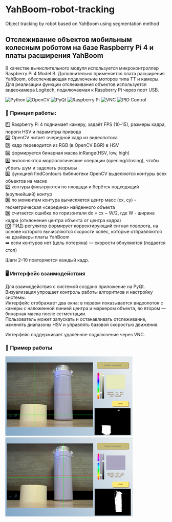 # YahBoom-robot-tracking
Object tracking by robot based on YahBoom using segmentation method

## Отслеживание объектов мобильным колесным роботом на базе Raspberry Pi 4 и платы расширения YahBoom

В качестве вычислительного модуля используется микроконтроллер Raspberry Pi 4 Model B. Дополнительно применяется плата расширения YahBoom, обеспечивающая подключение моторов типа TT и камеры. Для реализации функции отслеживания объектов используется видеокамера Logitech, подключаемая к Raspberry Pi через порт USB.

![Python](https://img.shields.io/badge/Python-3776AB?style=for-the-badge&logo=python&logoColor=white)  ![OpenCV](https://img.shields.io/badge/OpenCV-5C3EE8?style=for-the-badge&logo=opencv&logoColor=white)  ![PyQt](https://img.shields.io/badge/PyQt-41CD52?style=for-the-badge&logo=qt&logoColor=white)  ![Raspberry Pi](https://img.shields.io/badge/Raspberry%20Pi-A22846?style=for-the-badge&logo=raspberrypi&logoColor=white)  ![VNC](https://img.shields.io/badge/VNC-2C3E50?style=for-the-badge&logo=realvnc&logoColor=white)  ![PID Control](https://img.shields.io/badge/PID--Controller-FF6F00?style=for-the-badge&logo=mathworks&logoColor=white)  


### 🚀 Принцип работы:
:one: Raspberry Pi 4 поднимает камеру, задаёт FPS (10–15), размеры кадра, пороги HSV и параметры привода    
:two: OpenCV читает очередной кадр из видеопотока    
:three: кадр переводится из RGB (в OpenCV BGR) в HSV    
:four: формируется бинарная маска inRange(HSV, low, high)    
:five: выполняются морфологические операции (opening/closing), чтобы убрать шум и заделать разрывы    
:six: функцией findContours библиотеки OpenCV выделяются контуры всех объектов на маске    
:seven: контуры фильтруются по площади и берётся подходящий (крупнейший) контур    
:eight: по моментам контура вычисляется центр масс (cx, cy) - геометрическая «середина» найденного объекта    
:nine: считается ошибка по горизонтали dx = cx − W/2, где W - ширина кадра (отклонение центра объекта от центра кадра)    
:keycap_ten: ПИД-регулятор формирует корректирующий сигнал поворота, на основе которого вычисляются скорости колёс, которые отправляются на драйверы платы YahBoom    
:arrow_right: если контуров нет (цель потеряна) — скорости обнуляются (подается стоп)

Шаги 2–10 повторяются каждый кадр.


### 🖥 Интерфейс взаимодействия
Для взаимодействия с системой создано приложение на PyQt.    
Визуализация упрощает контроль работы алгоритмов и настройку системы.    
Интерфейс отображает два окна: в первом показывается видеопоток с камеры с наложенной линией центра и маркером объекта, во втором — бинарная маска после сегментации.    
Пользователь может запускать и останавливать отслеживание, изменять диапазоны HSV и управлять базовой скоростью движения. 

Интерфейс поддерживает удалённое подключение через VNC.


### :star2: Пример работы 

<p align="left">
  <img src="example1.png" width="400"/>
  <img src="example2.png" width="400"/>
</p>



